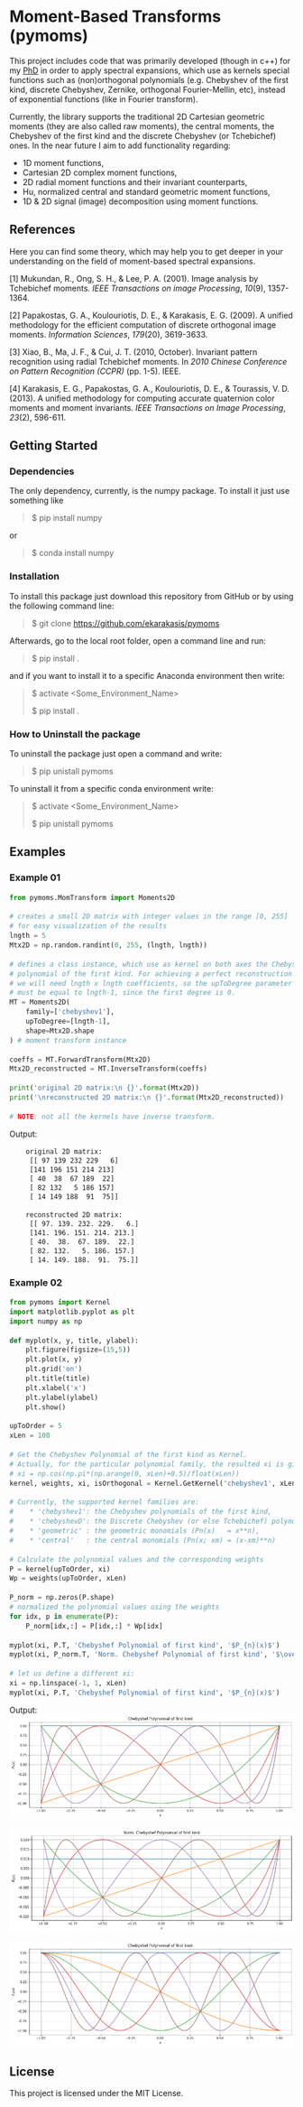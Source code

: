 # Moment-Based Transforms (pymoms)

This project includes code that was primarily developed (though in c++) for my [PhD](http://thesis.ekt.gr/thesisBookReader/id/31558#page/1/mode/2up) in order to apply spectral expansions, which use as kernels special functions such as (non)orthogonal polynomials (e.g. Chebyshev of the first kind, discrete Chebyshev, Zernike, orthogonal Fourier-Mellin, etc), instead of exponential functions (like in Fourier transform).

Currently, the library supports the traditional 2D Cartesian geometric moments (they are also called raw moments), the central moments, the Chebyshev of the first kind and the discrete Chebyshev (or Tchebichef) ones. In the near future I aim to add functionality regarding:

* 1D moment functions,
* Cartesian 2D complex moment functions, 
* 2D radial moment functions and their invariant counterparts,
* Hu, normalized central and standard geometric moment functions,
* 1D & 2D signal (image) decomposition using moment functions.



## References

Here you can find some theory, which may help you to get deeper in your understanding on the field of moment-based spectral expansions.

[1] Mukundan, R., Ong, S. H., & Lee, P. A. (2001). Image analysis by Tchebichef moments. *IEEE Transactions on image Processing*, *10*(9), 1357-1364.

[2] Papakostas, G. A., Koulouriotis, D. E., & Karakasis, E. G. (2009). A unified methodology for the efficient computation of discrete orthogonal image moments. *Information Sciences*, *179*(20), 3619-3633.

[3] Xiao, B., Ma, J. F., & Cui, J. T. (2010, October). Invariant pattern recognition using radial Tchebichef moments. In *2010 Chinese Conference on Pattern Recognition (CCPR)* (pp. 1-5). IEEE.

[4] Karakasis, E. G., Papakostas, G. A., Koulouriotis, D. E., & Tourassis, V. D. (2013). A unified methodology for computing accurate quaternion color moments and moment invariants. *IEEE Transactions on Image Processing*, *23*(2), 596-611.



## Getting Started

### Dependencies

The only dependency, currently, is the numpy package. To install it just use something like

> $ pip install numpy

or 

> $ conda install numpy

### Installation

To install this package just download this repository from GitHub or by using the following command line:

> $ git clone https://github.com/ekarakasis/pymoms

Afterwards, go to the local root folder, open a command line and run:

> $ pip install .

and if you want to install it to a specific Anaconda environment then write:

> $ activate <Some_Environment_Name>
>
> $ pip install .

### How to Uninstall the package

To uninstall the package just open a command and write:

> $ pip unistall pymoms

To uninstall it from a specific conda environment write:

> $ activate <Some_Environment_Name>
>
> $ pip unistall pymoms



## Examples

### Example  01

```python
from pymoms.MomTransform import Moments2D

# creates a small 2D matrix with integer values in the range [0, 255]    
# for easy visualization of the results
lngth = 5
Mtx2D = np.random.randint(0, 255, (lngth, lngth))

# defines a class instance, which use as kernel on both axes the Chebyshev
# polynomial of the first kind. For achieving a perfect reconstruction
# we will need lngth x lngth coefficients, so the upToDegree parameter 
# must be equal to lngth-1, since the first degree is 0.
MT = Moments2D(
    family=['chebyshev1'], 
    upToDegree=[lngth-1], 
    shape=Mtx2D.shape
) # moment transform instance

coeffs = MT.ForwardTransform(Mtx2D)
Mtx2D_reconstructed = MT.InverseTransform(coeffs)

print('original 2D matrix:\n {}'.format(Mtx2D))
print('\nreconstructed 2D matrix:\n {}'.format(Mtx2D_reconstructed))

# NOTE: not all the kernels have inverse transform.            
```
Output:
```
    original 2D matrix:
     [[ 97 139 232 229   6]
     [141 196 151 214 213]
     [ 40  38  67 189  22]
     [ 82 132   5 186 157]
     [ 14 149 188  91  75]]
    
    reconstructed 2D matrix:
     [[ 97. 139. 232. 229.   6.]
     [141. 196. 151. 214. 213.]
     [ 40.  38.  67. 189.  22.]
     [ 82. 132.   5. 186. 157.]
     [ 14. 149. 188.  91.  75.]]
```



### Example 02

```python
from pymoms import Kernel
import matplotlib.pyplot as plt
import numpy as np

def myplot(x, y, title, ylabel):
    plt.figure(figsize=(15,5))
    plt.plot(x, y)
    plt.grid('on')
    plt.title(title)
    plt.xlabel('x')
    plt.ylabel(ylabel)
    plt.show()
    
upToOrder = 5
xLen = 100

# Get the Chebyshev Polynomial of the first kind as Kernel.
# Actually, for the particular polynomial family, the resulted xi is given by:
# xi = np.cos(np.pi*(np.arange(0, xLen)+0.5)/float(xLen))
kernel, weights, xi, isOrthogonal = Kernel.GetKernel('chebyshev1', xLen)

# Currently, the supported kernel families are:
#    * 'chebyshev1': the Chebyshev polynomials of the first kind,        
#    * 'chebyshevD': the Discrete Chebyshev (or else Tchebichef) polynomials,
#    * 'geometric' : the geometric monomials (Pn(x)   = x**n),
#    * 'central'   : the central monomials (Pn(x; xm) = (x-xm)**n)

# Calculate the polynomial values and the corresponding weights
P = kernel(upToOrder, xi)
Wp = weights(upToOrder, xLen)

P_norm = np.zeros(P.shape)
# normalized the polynomial values using the weights
for idx, p in enumerate(P):
    P_norm[idx,:] = P[idx,:] * Wp[idx]

myplot(xi, P.T, 'Chebyshef Polynomial of first kind', '$P_{n}(x)$')
myplot(xi, P_norm.T, 'Norm. Chebyshef Polynomial of first kind', '$\overline{P}_{n}(x)$')

# let us define a different xi:
xi = np.linspace(-1, 1, xLen)
myplot(xi, P.T, 'Chebyshef Polynomial of first kind', '$P_{n}(x)$')
```
Output:
![png](images/output(1).png)

![png](images/output(2).png)

![png](images/output(3).png)

## License

This project is licensed under the MIT License.

